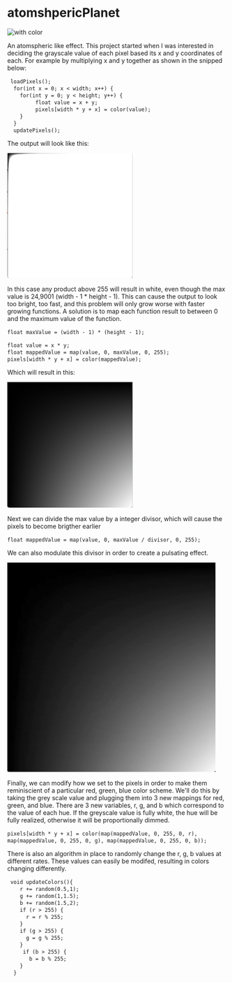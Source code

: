 # atomshpericPlanet

![with color](./atomsphereImages/atomsphereGif.gif)

An atomspheric like effect. This project started when I was interested in deciding the grayscale value of each pixel based its x and y coordinates of each. For example by multiplying x and y together as shown in the snipped below:
```processing 
 loadPixels();
  for(int x = 0; x < width; x++) {
    for(int y = 0; y < height; y++) {
         float value = x + y;
         pixels[width * y + x] = color(value);
    }
  }
  updatePixels();
```

The output will look like this:


![initial attempt](./atomsphereImages/atomsphereNoMap.png)


In this case any product above 255 will result in white, even though the max value is 24,9001 (width - 1 * height - 1). This can cause the output to look too bright, too fast, and this problem will only grow worse with faster growing functions. A solution is to map each function result to between 0 and the maximum value of the function.
```processing 
float maxValue = (width - 1) * (height - 1);
```
```processing 
float value = x * y;
float mappedValue = map(value, 0, maxValue, 0, 255);
pixels[width * y + x] = color(mappedValue);
```


Which will result in this:

![with mapping](./atomsphereImages/atomsphereMapped.png)

Next we can divide the max value by a integer divisor, which will cause the pixels to become brigther earlier
```processing
float mappedValue = map(value, 0, maxValue / divisor, 0, 255);
```
We can also modulate this divisor in order to create a pulsating effect. 

![pulsating](./atomsphereImages/atomsphereNoColor.gif)

Finally, we can modify how we set to the pixels in order to make them reminiscient of a particular red, green, blue color scheme. We'll do this by taking the grey scale value and plugging them into 3 new mappings for red, green, and blue. There are 3 new variables, r, g, and b which correspond to the value of each hue. If the greyscale value is fully white, the hue will be fully realized, otherwise it will be proportionally dimmed. 
```processing
pixels[width * y + x] = color(map(mappedValue, 0, 255, 0, r), map(mappedValue, 0, 255, 0, g), map(mappedValue, 0, 255, 0, b));
```
There is also an algorithm in place to randomly change the r, g, b values at different rates. These values can easily be modifed, resulting in colors changing differently. 
```processing
 void updateColors(){
    r += random(0.5,1);
    g += random(1,1.5);
    b += random(1.5,2);
    if (r > 255) {
      r = r % 255;
    }
    if (g > 255) {
      g = g % 255; 
    }
     if (b > 255) {
       b = b % 255;
    }
  }
```


